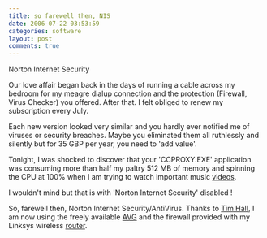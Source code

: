 ```yaml
---
title: so farewell then, NIS
date: 2006-07-22 03:53:59
categories: software
layout: post
comments: true
---
```

Norton Internet Security

Our love affair began back in the days of running a cable across my
bedroom for my meagre dialup connection and the protection (Firewall,
Virus Checker) you offered. After that. I felt obliged to renew my
subscription every July.

Each new version looked very similar and you hardly ever notified me of
viruses or security breaches. Maybe you eliminated them all ruthlessly
and silently but for 35 GBP per year, you need to 'add value'.

Tonight, I was shocked to discover that your 'CCPROXY.EXE' application
was consuming more than half my paltry 512 MB of memory and spinning the
CPU at 100% when I am trying to watch important music
[videos](http://www.nbrightside.com/blog/2006/07/18/music-nostalgia/).

I wouldn't mind but that is with 'Norton Internet Security' disabled !

So, farewell then, Norton Internet Security/AntiVirus. Thanks to
[Tim Hall](http://www.oracle-base.com/blog/),
I am now using the freely available
[AVG](http://www.oracle-base.com/blog/2006/04/07/pc-support-tips/) and
the firewall provided with my Linksys wireless
[router](http://www.nbrightside.com/blog/2006/04/17/more-wireless-fun/).
